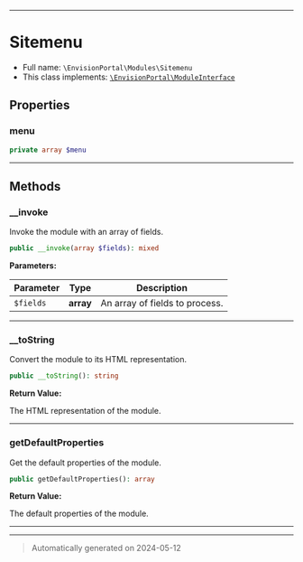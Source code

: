 ***

# Sitemenu





* Full name: `\EnvisionPortal\Modules\Sitemenu`
* This class implements:
[`\EnvisionPortal\ModuleInterface`](../ModuleInterface.md)



## Properties


### menu



```php
private array $menu
```






***

## Methods


### __invoke

Invoke the module with an array of fields.

```php
public __invoke(array $fields): mixed
```








**Parameters:**

| Parameter | Type | Description |
|-----------|------|-------------|
| `$fields` | **array** | An array of fields to process. |





***

### __toString

Convert the module to its HTML representation.

```php
public __toString(): string
```









**Return Value:**

The HTML representation of the module.




***

### getDefaultProperties

Get the default properties of the module.

```php
public getDefaultProperties(): array
```









**Return Value:**

The default properties of the module.




***


***
> Automatically generated on 2024-05-12
